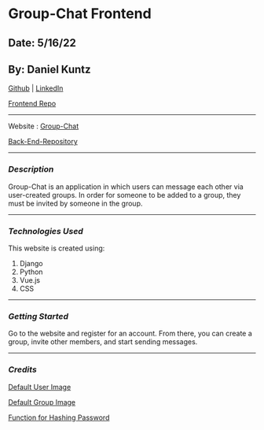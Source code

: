 # Group-Chat Frontend

## Date: 5/16/22

## By: Daniel Kuntz

[Github](https://github.com/kuntzd99) | [LinkedIn](https://www.linkedin.com/in/daniel-kuntz-09a036207/)

[Frontend Repo](https://github.com/kuntzd99/Group-Chat-Frontend)

---

Website :
[Group-Chat](https://immense-garden-67767.herokuapp.com/)

[Back-End-Repository](https://github.com/kuntzd99/Group-Chat-Backend)

---

### **_Description_**

Group-Chat is an application in which users can message each other via user-created groups. In order for
someone to be added to a group, they must be invited by someone in the group.

---

### **_Technologies Used_**

This website is created using:

1. Django
2. Python
3. Vue.js
4. CSS

---

### **_Getting Started_**

Go to the website and register for an account. From there, you can create a group, invite other members, and start sending messages.

---

### **_Credits_**

[Default User Image](https://cdn.pixabay.com/photo/2015/10/05/22/37/blank-profile-picture-973460_1280.png)

[Default Group Image](https://encrypted-tbn0.gstatic.com/images?q=tbn:ANd9GcR7Zq9-XkMT-p_48geJHZbsWHQkGuWOs5xg5qvLodrdwiQ4Wx6Bo7WIblghxJeWRIQHOcQ&usqp=CAU)

[Function for Hashing Password](https://www.geeksforgeeks.org/how-to-create-hash-from-string-in-javascript/)
